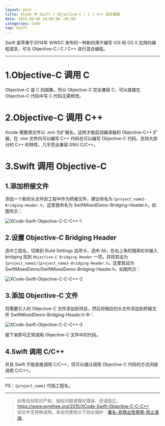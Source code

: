 ```yaml
---
layout: post
title: XCode 中 Swift / Objective-C / C / C++ 混合编程
date: 2015-09-06 10:00:00 -05:00
categories: Code
tag: Swift
---
```


Swift 是苹果于2014年 WWDC 发布的一种新的用于编写 iOS 和 OS X 应用的编程语言，可与 Objective-C / C / C++ 进行混合编程。

---
# 1.Objective-C 调用 C
Objective-C 是 C 的超集，所以 Objective-C 完全兼容 C，可以直接在 Objective-C 代码中写 C 代码无需修改。

# 2.Objective-C 调用 C++
Xcode 需要源文件以 .mm 为扩展名，这样才能启动编译器的 Objective-C++ 扩展，在 .mm 文件内可以编写 C++ 代码也可以编写 Objective-C 代码，支持大部分的 C++ 的特性，几乎完全兼容 GNU C/C++。

# 3.Swift 调用 Objective-C
## 1.添加桥接文件
添加一个新的头文件到工程中作为桥接文件，建议命名为 `{project_name}-Bridging-Header.h`，这里我命名为 SwiftMixedDemo-Bridging-Header.h，如图所示：

![XCode-Swift-Objective-C-C-C++-1](/images/2015/XCode-Swift-Objective-C-C-C++/1.png)

## 2.设置 Objective-C Bridging Header
选中工程名，切换到 Build Settings 选项卡，选中 All，在右上角的搜索栏中输入 bridging 找到 `Objective-C Bridging Header` 一项，并将其设为 `{project_name}/{project_name}-Bridging-Header.h`，这里我设为 SwiftMixedDemo/SwiftMixedDemo-Bridging-Header.h，如图所示：

![XCode-Swift-Objective-C-C-C++-2](/images/2015/XCode-Swift-Objective-C-C-C++/2.png)

## 3.添加 Objective-C 文件
将需要引入的 Objective-C 文件添加到项目，然后将相应的头文件添加到桥接文件 SwiftMixedDemo-Bridging-Header.h 中：

![XCode-Swift-Objective-C-C-C++-3](/images/2015/XCode-Swift-Objective-C-C-C++/3.png)

接下来即可正常调用 Objective-C 文件中的代码。

## 4.Swift 调用 C/C++
并且 Swift 不能直接调用 C/C++，但可以通过调用 Objective-C 代码的方式间接调用 C/C++。

---
PS：`{project_name}` 代指工程名。

---

> 如有任何知识产权、版权问题或理论错误，还请指正。   
> https://www.eyrefree.org/2015/XCode-Swift-Objective-C-C-C++   
> 如文中无特殊说明，本站均使用以下协议保护：[署名-非商业性使用-禁止演绎](http://creativecommons.org/licenses/by-nc-nd/3.0/cn/)。   
